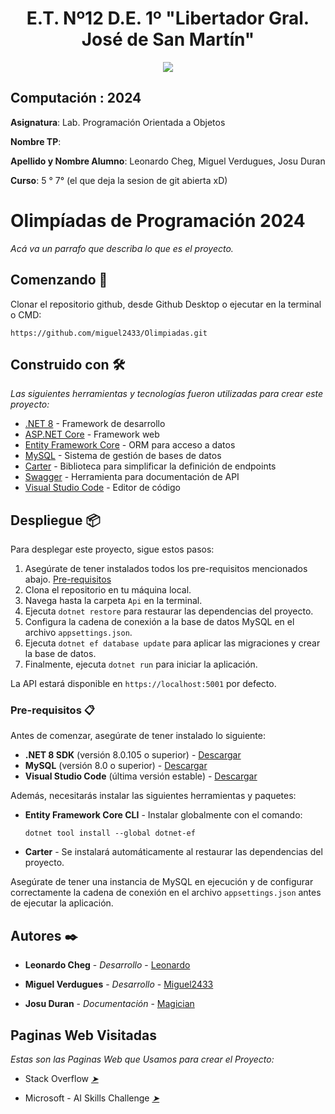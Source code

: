<h1 align="center"> E.T. Nº12 D.E. 1º "Libertador Gral. José de San Martín" </h1>
<p align="center">
  <img src="https://et12.edu.ar/imgs/et12.svg">
</p>

## Computación : 2024

**Asignatura**: Lab. Programación Orientada a Objetos

**Nombre TP**: 

**Apellido y Nombre Alumno**: Leonardo Cheg, Miguel Verdugues, Josu Duran

**Curso**: 5 ° 7° (el que deja la sesion de git abierta xD)

# Olimpíadas de Programación 2024

_Acá va un parrafo que describa lo que es el proyecto._

## Comenzando 🚀

Clonar el repositorio github, desde Github Desktop o ejecutar en la terminal o CMD:

```
https://github.com/miguel2433/Olimpiadas.git
```


## Construido con 🛠️

_Las siguientes herramientas y tecnologías fueron utilizadas para crear este proyecto:_

* [.NET 8](https://dotnet.microsoft.com/es-es/download/dotnet/8.0) - Framework de desarrollo
* [ASP.NET Core](https://docs.microsoft.com/es-es/aspnet/core/) - Framework web
* [Entity Framework Core](https://docs.microsoft.com/es-es/ef/core/) - ORM para acceso a datos
* [MySQL](https://www.mysql.com/) - Sistema de gestión de bases de datos
* [Carter](https://github.com/CarterCommunity/Carter) - Biblioteca para simplificar la definición de endpoints
* [Swagger](https://swagger.io/) - Herramienta para documentación de API
* [Visual Studio Code](https://code.visualstudio.com/) - Editor de código

## Despliegue 📦

Para desplegar este proyecto, sigue estos pasos:

1. Asegúrate de tener instalados todos los pre-requisitos mencionados abajo. [Pre-requisitos](#pre-requisitos)
2. Clona el repositorio en tu máquina local.
3. Navega hasta la carpeta `Api` en la terminal.
4. Ejecuta `dotnet restore` para restaurar las dependencias del proyecto.
5. Configura la cadena de conexión a la base de datos MySQL en el archivo `appsettings.json`.
6. Ejecuta `dotnet ef database update` para aplicar las migraciones y crear la base de datos.
7. Finalmente, ejecuta `dotnet run` para iniciar la aplicación.

La API estará disponible en `https://localhost:5001` por defecto.

### Pre-requisitos 📋

Antes de comenzar, asegúrate de tener instalado lo siguiente:

- **.NET 8 SDK** (versión 8.0.105 o superior) - [Descargar](https://dotnet.microsoft.com/es-es/download/dotnet/8.0)
- **MySQL** (versión 8.0 o superior) - [Descargar](https://dev.mysql.com/downloads/installer/)
- **Visual Studio Code** (última versión estable) - [Descargar](https://code.visualstudio.com/#alt-downloads)

Además, necesitarás instalar las siguientes herramientas y paquetes:

- **Entity Framework Core CLI** - Instalar globalmente con el comando:
  ```
  dotnet tool install --global dotnet-ef
  ```
- **Carter** - Se instalará automáticamente al restaurar las dependencias del proyecto.

Asegúrate de tener una instancia de MySQL en ejecución y de configurar correctamente la cadena de conexión en el archivo `appsettings.json` antes de ejecutar la aplicación.


## Autores ✒️


* **Leonardo Cheg** - *Desarrollo* - [Leonardo](https://github.com/ChengLeonardo)

* **Miguel Verdugues** - *Desarrollo* - [Miguel2433](https://github.com/miguel2433)

* **Josu Duran** - *Documentación* - [Magician](https://github.com/JosuGuzman)


## Paginas Web Visitadas
*Estas son las Paginas Web que Usamos para crear el Proyecto:*

- Stack Overflow *[➤](https://stackoverflow.com/questions/19663093/apply-gitignore-on-an-existing-repository-already-tracking-large-number-of-file)*

- Microsoft - AI Skills Challenge *[➤](https://learn.microsoft.com/en-us/aspnet/core/tutorials/getting-started-with-swashbuckle?view=aspnetcore-8.0&tabs=visual-studio)*


